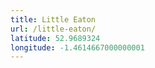 ```yaml
---
title: Little Eaton
url: /little-eaton/
latitude: 52.9689324
longitude: -1.4614667000000001
---
```

